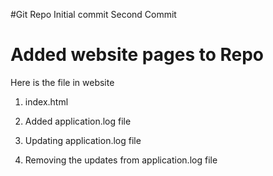 #Git Repo
Initial commit
Second Commit
# Added website pages to Repo
Here is the file in website
1. index.html

2. Added application.log file

3. Updating application.log file

4. Removing the updates from application.log file